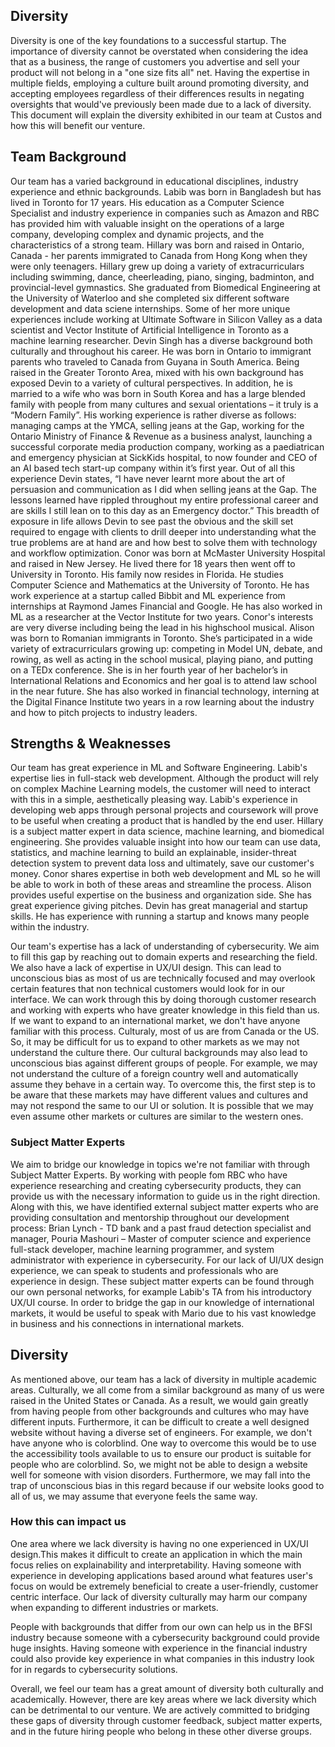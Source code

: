 Diversity
---

Diversity is one of the key foundations to a successful startup. The importance of diversity cannot be overstated when considering the idea that as a business, the range of customers you advertise and sell your product will not belong in a "one size fits all" net. Having the expertise in multiple fields, employing a culture built around promoting diversity, and accepting employees regardless of their differences results in negating oversights that would've previously been made due to a lack of diversity. This document will explain the diversity exhibited in our team at Custos and how this will benefit our venture.


Team Background
---

Our team has a varied background in educational disciplines, industry experience and ethnic backgrounds.
Labib was born in Bangladesh but has lived in Toronto for 17 years. His education as a Computer Science Specialist and industry experience in companies such as Amazon and RBC has provided him with valuable insight on the operations of a large company, developing complex and dynamic projects, and the characteristics of a strong team.
Hillary was born and raised in Ontario, Canada - her parents immigrated to Canada from Hong Kong when they were only teenagers. Hillary grew up doing a variety of extracurriculars including swimming, dance, cheerleading, piano, singing, badminton, and provincial-level gymnastics. She graduated from Biomedical Engineering at the University of Waterloo and she completed six different software development and data sciene internships. Some of her more unique experiences include working at Ultimate Software in Silicon Valley as a data scientist and Vector Institute of Artificial Intelligence in Toronto as a machine learning researcher.
Devin Singh has a diverse background both culturally and throughout his career. He was born in Ontario to immigrant parents who traveled to Canada from Guyana in South America. Being raised in the Greater Toronto Area, mixed with his own background has exposed Devin to a variety of cultural perspectives. In addition, he is married to a wife who was born in South Korea and has a large blended family with people from many cultures and sexual orientations – it truly is a “Modern Family”.
His working experience is rather diverse as follows: managing camps at the YMCA, selling jeans at the Gap, working for the Ontario Ministry of Finance & Revenue as a business analyst, launching a successful corporate media production company, working as a paediatrican and emergency physician at SickKids hospital, to now founder and CEO of an AI based tech start-up company within it’s first year. Out of all this experience Devin states, “I have never learnt more about the art of persuasion and communication as I did when selling jeans at the Gap. The lessons learned have rippled throughout my entire professional career and are skills I still lean on to this day as an Emergency doctor.”
This breadth of exposure in life allows Devin to see past the obvious and the skill set required to engage with clients to drill deeper into understanding what the true problems are at hand are and how best to solve them with technology and workflow optimization.
Conor was born at McMaster University Hospital and raised in New Jersey. He lived there for 18 years then went off to University in Toronto. His family now resides in Florida. He studies Computer Science and Mathematics at the University of Toronto. He has work experience at a startup called Bibbit and ML experience from internships at Raymond James Financial and Google. He has also worked in ML as a researcher at the Vector Institute for two years. Conor's interests are very diverse including being the lead in his highschool musical.
Alison was born to Romanian immigrants in Toronto. She’s participated in a wide variety of extracurriculars growing up: competing in Model UN, debate, and rowing, as well as acting in the school musical, playing piano, and putting on a TEDx conference. She is in her fourth year of her bachelor’s in International Relations and Economics and her goal is to attend law school in the near future. She has also worked in financial technology, interning at the Digital Finance Institute two years in a row learning about the industry and how to pitch projects to industry leaders. 

## Strengths & Weaknesses

Our team has great experience in ML and Software Engineering. Labib's expertise lies in full-stack web development. Although the product will rely on complex Machine Learning models, the customer will need to interact with this in a simple, aesthetically pleasing way. Labib's experience in developing web apps through personal projects and coursework will prove to be useful when creating a product that is handled by the end user. Hillary is a subject matter expert in data science, machine learning, and biomedical engineering. She provides valuable insight into how our team can use data, statistics, and machine learning to build an explainable, insider-threat detection system to prevent data loss and ultimately, save our customer's money. Conor shares expertise in both web development and ML so he will be able to work in both of these areas and streamline the process. Alison provides useful expertise on the business and organization side. She has great experience giving pitches. Devin has great managerial and startup skills. He has experience with running a startup and knows many people within the industry. 

Our team's expertise has a lack of understanding of cybersecurity. We aim to fill this gap by reaching out to domain experts and researching the field. We also have a lack of expertise in UX/UI design. This can lead to unconscious bias as most of us are technically focused and may overlook certain features that non technical customers would look for in our interface. We can work through this by doing thorough customer research and working with experts who have greater knowledge in this field than us. If we want to expand to an international market, we don't have anyone familiar with this process. Culturaly, most of us are from Canada or the US. So, it may be difficult for us to expand to other markets as we may not understand the culture there. Our cultural backgrounds may also lead to unconscious bias against different groups of people. For example, we may not understand the culture of a foreign country well and automatically assume they behave in a certain way. To overcome this, the first step is to be aware that these markets may have different values and cultures and may not respond the same to our UI or solution. It is possible that we may even assume other markets or cultures are similar to the western ones.

### Subject Matter Experts
We aim to bridge our knowledge in topics we're not familiar with through Subject Matter Experts. By working with people fom RBC who have experience researching and creating cybersecurity products, they can provide us with the necessary information to guide us in the right direction. Along with this, we have identified external subject matter experts who are providing consultation and mentorship throughout our development process: Brian Lynch - TD bank and a past fraud detection specialist and manager, Pouria Mashouri – Master of computer science and experience full-stack developer, machine learning programmer, and system administrator with experience in cybersecurity. 
For our lack of UI/UX design experience, we can speak to students and professionals who are experience in design. These subject matter experts can be found through our own personal networks, for example Labib's TA from his introductory UX/UI course. 
In order to bridge the gap in our knowledge of international markets, it would be useful to speak with Mario due to his vast knowledge in business and his connections in international markets.


## Diversity

As mentioned above, our team has a lack of diversity in multiple academic areas. Culturally, we all come from a similar background as many of us were raised in the United States or Canada. As a result, we would gain greatly from having people from other backgrounds and cultures who may have different inputs. Furthermore, it can be difficult to create a well designed website without having a diverse set of engineers. For example, we don't have anyone who is colorblind. One way to overcome this would be to use the accessibility tools available to us to ensure our product is suitable for people who are colorblind. So, we might not be able to design a website well for someone with vision disorders. Furthermore, we may fall into the trap of unconscious bias in this regard because if our website looks good to all of us, we may assume that everyone feels the same way.

### How this can impact us
One area where we lack diversity is having no one experienced in UX/UI design.This makes it difficult to create an application in which the main focus relies on explainability and interpretability. Having someone with experience in developing applications based around what features user's focus on would be extremely beneficial to create a user-friendly, customer centric interface. Our lack of diversity culturally may harm our company when expanding to different industries or markets.

People with backgrounds that differ from our own can help us in the BFSI industry because someone with a cybersecurity background could provide huge insights. Having someone with experience in the financial industry could also provide key experience in what companies in this industry look for in regards to cybersecurity solutions.

Overall, we feel our team has a great amount of diversity both culturally and academically. However, there are key areas where we lack diversity which can be detrimental to our venture. We are actively committed to bridging these gaps of diversity through customer feedback, subject matter experts, and in the future hiring people who belong in these other diverse groups.
